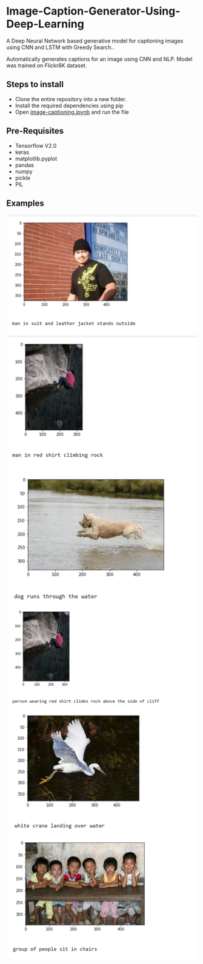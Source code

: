 # Image-Caption-Generator-Using-Deep-Learning
<p>A Deep Neural Network based generative model for captioning images using CNN and LSTM with Greedy Search..</p>
<p>Automatically generates captions for an image using CNN and NLP. Model was trained on Flickr8K dataset.</p>

<h2>Steps to install</h2>
<ul>
  <li>Clone the entire repository into a new folder.</li>
  <li>Install the required dependencies using pip</li>
  <li>Open <a href="image-captioning.ipynb">image-captioning.ipynb</a> and run the file</li>
</ul>

<h2> Pre-Requisites</h2>
<ul>
  <li>Tensorflow V2.0</li>
  <li>keras</li>
  <li>matplotlib.pyplot</li>
  <li>pandas</li>
  <li>numpy</li>
  <li>pickle</li>
  <li>PIL</li>
</ul>

<h2>Examples </h2>
<img src = "/result/r1.png">
<img src = "/result/r2.png">
<img src = "/result/r3.png">
<img src = "/result/r4.png">
<img src = "/result/r5.png">
<img src = "/result/r6.png">